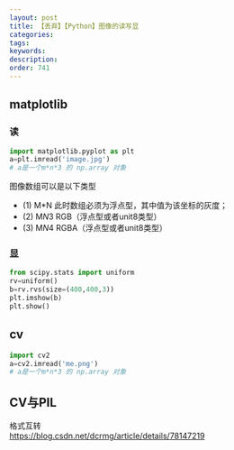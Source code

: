 ```yaml
---
layout: post
title: 【丢弃】【Python】图像的读写显
categories:
tags:
keywords:
description:
order: 741
---
```


## matplotlib
### 读
```py
import matplotlib.pyplot as plt
a=plt.imread('image.jpg')
# a是一个m*n*3 的 np.array 对象
```

图像数组可以是以下类型
- (1) M*N      此时数组必须为浮点型，其中值为该坐标的灰度；
- (2) M*N*3  RGB（浮点型或者unit8类型）
- (3) M*N*4  RGBA（浮点型或者unit8类型）


### 显

```py
from scipy.stats import uniform
rv=uniform()
b=rv.rvs(size=(400,400,3))
plt.imshow(b)
plt.show()
```

## cv
```py
import cv2
a=cv2.imread('me.png')
# a是一个m*n*3 的 np.array 对象
```


## CV与PIL
格式互转  
https://blog.csdn.net/dcrmg/article/details/78147219
